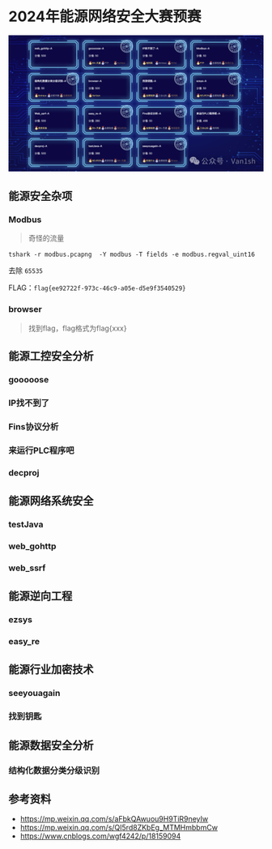 # 2024年能源网络安全大赛预赛

![题目概览](./images/all.png)

## 能源安全杂项

### Modbus

> 奇怪的流量

```shell
tshark -r modbus.pcapng  -Y modbus -T fields -e modbus.regval_uint16
```

去除 `65535`

FLAG：`flag{ee92722f-973c-46c9-a05e-d5e9f3540529}`

### browser

> 找到flag，flag格式为flag{xxx}

## 能源工控安全分析

### gooooose

### IP找不到了

### Fins协议分析

### 来运行PLC程序吧

### decproj

## 能源网络系统安全

### testJava

### web_gohttp

### web_ssrf

## 能源逆向工程

### ezsys

### easy_re

## 能源行业加密技术

### seeyouagain

### 找到钥匙

## 能源数据安全分析

### 结构化数据分类分级识别

## 参考资料

- <https://mp.weixin.qq.com/s/aFbkQAwuou9H9TiR9neyIw>
- <https://mp.weixin.qq.com/s/QI5rd8ZKbEg_MTMHmbbmCw>
- <https://www.cnblogs.com/wgf4242/p/18159094>

